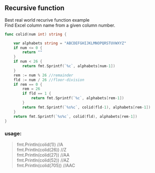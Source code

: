 ## Recursive function
Best real world recurive function example \
Find Excel column name from a given column number.

```go
func colid(num int) string {

	var alphabets string = "ABCDEFGHIJKLMNOPQRSTUVWXYZ"
	if num <= 0 {
		return ""
	}
	if num < 26 {
		return fmt.Sprintf(`%c`, alphabets[num-1])
	}
	rem := num % 26 //remainder
	fld := num / 26 //floor-division
	if rem == 0 {
		rem = 26
		if fld == 1 {
			return fmt.Sprintf(`%c`, alphabets[rem-1])
		}
		return fmt.Sprintf(`%s%c`, colid(fld-1), alphabets[rem-1])
	}
	return fmt.Sprintf(`%s%c`, colid(fld), alphabets[rem-1])
}
```
### usage:
> fmt.Println(colid(1)) //A \
> fmt.Println(colid(26)) //Z \
> fmt.Println(colid(27)) //AA \
> fmt.Println(colid(52)) //AZ \
> fmt.Println(colid(705)) //AAC
